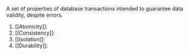 A set of properties of database transactions intended to guarantee data validity, despite errors.


1. [[Atomicity]]:
2. [[Consistency]]:
3. [[Isolation]]:
4. [[Durability]]:
